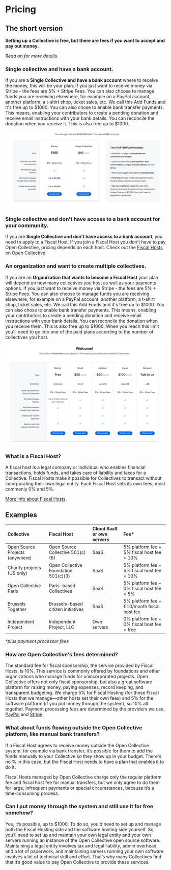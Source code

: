 # Pricing

## The short version

**Setting up a Collective is free, but there are fees if you want to accept and pay out money.**

_Read on for more details._

### Single collective and have a bank account.

If you are a **Single Collective and have a bank account** where to receive the money, this will be your plan. If you just want to receive money via Stripe - the fees are 5% + Stripe Fees. You can also choose to manage funds you are receiving elsewhere, for example on a PayPal account, another platform, a t-shirt shop, ticket sales, etc. We call this Add Funds and it's free up to $1000. You can also chose to enable bank transfer payments. This means, enabling your contributors to create a pending donation and receive email instructions with your bank details. You can reconcile the donation when you receive it. This is also free up to $1000. 

![Starter Plan for Single Collectives.](../.gitbook/assets/screen-shot-2020-01-15-at-12.25.57-pm.png)

### Single collective and don't have access to a bank account for your community.

If you are **Single Collective and don't have access to a bank account**, you need to apply to a Fiscal Host. If you join a Fiscal Host you don't have to pay Open Collective, pricing depends on each host. Check out the [Fiscal Hosts](../fiscal-hosts/fiscal-hosts.md) on Open Collective.

### An organization and want to create multiple collectives.

If you are an **Organization that wants to become a Fiscal Host** your plan will depend on how many collectives you host as well as your payments options. If you just want to receive money via Stripe - the fees are 5% + Stripe Fees. You can also choose to manage funds you are receiving elsewhere, for example on a PayPal account, another platform, a t-shirt shop, ticket sales, etc. We call this Add Funds and it's free up to $1000. You can also chose to enable bank transfer payments. This means, enabling your contributors to create a pending donation and receive email instructions with your bank details. You can reconcile the donation when you receive them. This is also free up to $1000. When you reach this limit you'll need to go into one of the paid plans according to the number of collectives you host. 

![Plans for Fiscal Hosts](../.gitbook/assets/screen-shot-2020-01-15-at-12.41.38-pm.png)

### What is a Fiscal Host?

A fiscal host is a legal company or individual who enables financial transactions, holds funds, and takes care of liability and taxes for a Collective. Fiscal Hosts make it possible for Collectives to transact without incorporating their own legal entity. Each Fiscal Host sets its own fees, most commonly 0% and 5%.

[More info about Fiscal Hosts](../fiscal-hosts/fiscal-hosts.md).

## Examples <a id="docs-internal-guid-bbc579cc-7fff-c7e7-cc88-4b3cac120c2c"></a>

| Collective | Fiscal Host | Cloud SaaS or own servers | Fee\* |
| :--- | :--- | :--- | :--- |
| Open Source Projects \(anywhere\) | Open Source Collective 501\(c\)\(6\) | SaaS | 5% platform fee + 5% fiscal host fee = 10% |
| Charity projects \(US only\) | Open Collective Foundation 501\(c\)\(3\) | SaaS | 5% platform fee + 5% fiscal host fee = 10% |
| Open Collective Paris | Paris-based Collectives | SaaS | 5% platform fee + 0% fiscal host fee = 5% |
| Brussels Together | Brussels-based citizen initiatives | SaaS | 5% platform fee + €10/month fiscal host fee |
| Independent Project | Independent Project, LLC | Own servers | 0% platform fee + 0% fiscal host fee = free |

_\*plus payment processor fees_

### How are Open Collective's fees determined?

The standard fee for fiscal sponsorship, the service provided by Fiscal Hosts, is 10%. This service is commonly offered by foundations and other organizations who manage funds for unincorporated projects. Open Collective offers not only fiscal sponsorship, but also a great software platform for raising money, paying expenses, record keeping, and transparent budgeting. We charge 5% for Fiscal Hosting \(for those Fiscal Hosts that we manage—other hosts set their own fees\) and 5% for the software platform \(if you put money through the system\), so 10% all together. Payment processing fees are determined by the providers we use, [PayPal](https://www.paypal.com/us/webapps/mpp/paypal-fees) and [Stripe](https://stripe.com/pricing).

### What about funds flowing outside the Open Collective platform, like manual bank transfers?

If a Fiscal Host agrees to receive money outside the Open Collective system, for example via bank transfer, it’s possible for them to add the funds manually to your Collective so they show up in your budget. There's no % in this case, but the Fiscal Host needs to have a plan that enables it to do it.

Fiscal Hosts managed by Open Collective charge only the regular platform fee and fiscal host fee for manual transfers, but we only agree to do them for large, infrequent payments or special circumstances, because it’s a time-consuming process.

### Can I put money through the system and still use it for free somehow?

Yes, it’s possible, up to $1000. To do so, you'd need to set up and manage both the Fiscal Hosting side and the software hosting side yourself. So, you’ll need to set up and maintain your own legal entity and your own servers running an instance of the Open Collective open source software. Maintaining a legal entity involves tax and legal liability, admin overhead, and a lot of paperwork, and maintaining servers running your own software involves a lot of technical skill and effort. That’s why many Collectives find that it’s good value to pay Open Collective to provide these services.

